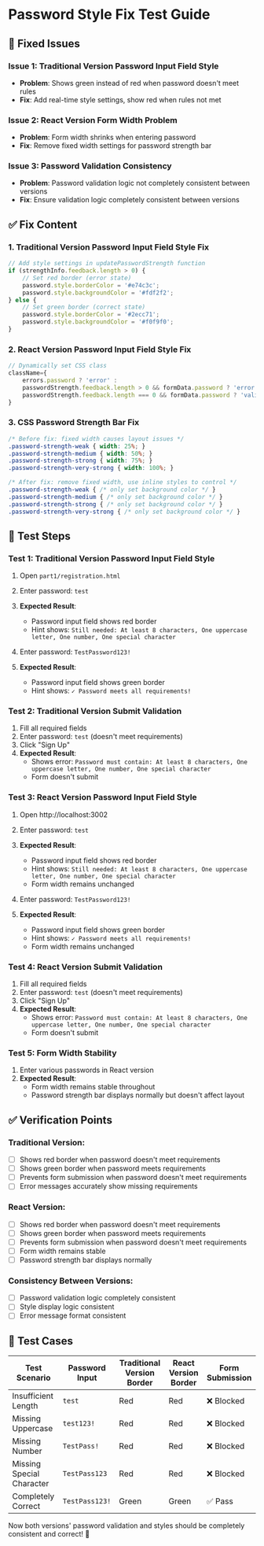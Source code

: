 # Password Style Fix Test Guide

## 🐛 Fixed Issues

### Issue 1: Traditional Version Password Input Field Style
- **Problem**: Shows green instead of red when password doesn't meet rules
- **Fix**: Add real-time style settings, show red when rules not met

### Issue 2: React Version Form Width Problem
- **Problem**: Form width shrinks when entering password
- **Fix**: Remove fixed width settings for password strength bar

### Issue 3: Password Validation Consistency
- **Problem**: Password validation logic not completely consistent between versions
- **Fix**: Ensure validation logic completely consistent between versions

## ✅ Fix Content

### 1. Traditional Version Password Input Field Style Fix
```javascript
// Add style settings in updatePasswordStrength function
if (strengthInfo.feedback.length > 0) {
    // Set red border (error state)
    password.style.borderColor = '#e74c3c';
    password.style.backgroundColor = '#fdf2f2';
} else {
    // Set green border (correct state)
    password.style.borderColor = '#2ecc71';
    password.style.backgroundColor = '#f0f9f0';
}
```

### 2. React Version Password Input Field Style Fix
```javascript
// Dynamically set CSS class
className={
    errors.password ? 'error' : 
    passwordStrength.feedback.length > 0 && formData.password ? 'error' : 
    passwordStrength.feedback.length === 0 && formData.password ? 'valid' : ''
}
```

### 3. CSS Password Strength Bar Fix
```css
/* Before fix: fixed width causes layout issues */
.password-strength-weak { width: 25%; }
.password-strength-medium { width: 50%; }
.password-strength-strong { width: 75%; }
.password-strength-very-strong { width: 100%; }

/* After fix: remove fixed width, use inline styles to control */
.password-strength-weak { /* only set background color */ }
.password-strength-medium { /* only set background color */ }
.password-strength-strong { /* only set background color */ }
.password-strength-very-strong { /* only set background color */ }
```

## 🧪 Test Steps

### Test 1: Traditional Version Password Input Field Style
1. Open `part1/registration.html`
2. Enter password: `test`
3. **Expected Result**:
   - Password input field shows red border
   - Hint shows: `Still needed: At least 8 characters, One uppercase letter, One number, One special character`

4. Enter password: `TestPassword123!`
5. **Expected Result**:
   - Password input field shows green border
   - Hint shows: `✓ Password meets all requirements!`

### Test 2: Traditional Version Submit Validation
1. Fill all required fields
2. Enter password: `test` (doesn't meet requirements)
3. Click "Sign Up"
4. **Expected Result**:
   - Shows error: `Password must contain: At least 8 characters, One uppercase letter, One number, One special character`
   - Form doesn't submit

### Test 3: React Version Password Input Field Style
1. Open http://localhost:3002
2. Enter password: `test`
3. **Expected Result**:
   - Password input field shows red border
   - Hint shows: `Still needed: At least 8 characters, One uppercase letter, One number, One special character`
   - Form width remains unchanged

4. Enter password: `TestPassword123!`
5. **Expected Result**:
   - Password input field shows green border
   - Hint shows: `✓ Password meets all requirements!`
   - Form width remains unchanged

### Test 4: React Version Submit Validation
1. Fill all required fields
2. Enter password: `test` (doesn't meet requirements)
3. Click "Sign Up"
4. **Expected Result**:
   - Shows error: `Password must contain: At least 8 characters, One uppercase letter, One number, One special character`
   - Form doesn't submit

### Test 5: Form Width Stability
1. Enter various passwords in React version
2. **Expected Result**:
   - Form width remains stable throughout
   - Password strength bar displays normally but doesn't affect layout

## ✅ Verification Points

### Traditional Version:
- [ ] Shows red border when password doesn't meet requirements
- [ ] Shows green border when password meets requirements
- [ ] Prevents form submission when password doesn't meet requirements
- [ ] Error messages accurately show missing requirements

### React Version:
- [ ] Shows red border when password doesn't meet requirements
- [ ] Shows green border when password meets requirements
- [ ] Prevents form submission when password doesn't meet requirements
- [ ] Form width remains stable
- [ ] Password strength bar displays normally

### Consistency Between Versions:
- [ ] Password validation logic completely consistent
- [ ] Style display logic consistent
- [ ] Error message format consistent

## 🎯 Test Cases

| Test Scenario | Password Input | Traditional Version Border | React Version Border | Form Submission |
|---------------|----------------|---------------------------|---------------------|-----------------|
| Insufficient Length | `test` | Red | Red | ❌ Blocked |
| Missing Uppercase | `test123!` | Red | Red | ❌ Blocked |
| Missing Number | `TestPass!` | Red | Red | ❌ Blocked |
| Missing Special Character | `TestPass123` | Red | Red | ❌ Blocked |
| Completely Correct | `TestPass123!` | Green | Green | ✅ Pass |

Now both versions' password validation and styles should be completely consistent and correct! 🎉
